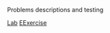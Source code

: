 Problems descriptions and testing

[Lab](https://judge.softuni.org/Contests/1445/Stacks-and-Queues-Lab)
[EExercise](https://judge.softuni.org/Contests/1447/Stacks-and-Queues-Exercise)